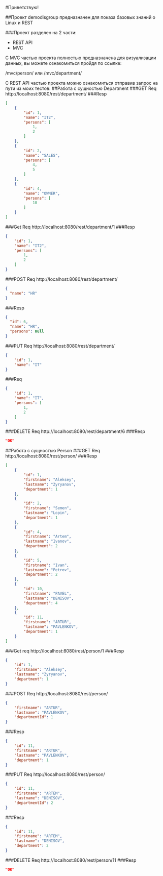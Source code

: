 #Приветствую!

##Проект demodisgroup предназначен для показа базовых знаний о Linux и REST

###Проект разделен на 2 части:
* REST API
* MVC

С MVC частью проекта полностью предназначена для визуализации данных, вы можете ознакомиться пройдя по ссылке: 

/mvc/person/ или /mvc/department/

C REST API частью проекта можно ознакомиться отправив запрос на пути из моих тестов:
##Работа с сущностью Department
###GET Req
http://localhost:8080/rest/department/
###Resp
```json
[
    {
        "id": 1,
        "name": "IT2",
        "persons": [
            1,
            2
        ]
    },
    {
        "id": 2,
        "name": "SALES",
        "persons": [
            4,
            5
        ]
    },
    {
        "id": 4,
        "name": "OWNER",
        "persons": [
            10
        ]
    }
]
```

###Get Req
http://localhost:8080/rest/department/1
###Resp
```json
{
    "id": 1,
    "name": "IT2",
    "persons": [
        1,
        2
    ]
}
```

###POST Req
http://localhost:8080/rest/department/
```json
{
  "name": "HR"
}
```
###Resp
```json
{
  "id": 6,
  "name": "HR",
  "persons": null
}
```

###PUT Req
http://localhost:8080/rest/department/
```json
{
    "id": 1,
    "name": "IT"
}
```

###Req
```json
{
    "id": 1,
    "name": "IT",
    "persons": [
        1,
        2
    ]
}
```

###DELETE Req
http://localhost:8080/rest/department/6
###Resp
```json
"OK"
```
##Работа с сущностью Person
###GET Req
http://localhost:8080/rest/person/
###Resp
```json
[
    {
        "id": 1,
        "firstname": "Aleksey",
        "lastname": "Zyryanov",
        "department": 1
    },
    {
        "id": 2,
        "firstname": "Semen",
        "lastname": "Lopin",
        "department": 1
    },
    {
        "id": 4,
        "firstname": "Artem",
        "lastname": "Ivanov",
        "department": 2
    },
    {
        "id": 5,
        "firstname": "Ivan",
        "lastname": "Petrov",
        "department": 2
    },
    {
        "id": 10,
        "firstname": "PAVEL",
        "lastname": "DENISOV",
        "department": 4
    },
    {
        "id": 11,
        "firstname": "ARTUR",
        "lastname": "PAVLENKOV",
        "department": 1
    }
]
```
###Get req
http://localhost:8080/rest/person/1
###Resp
```json
{
    "id": 1,
    "firstname": "Aleksey",
    "lastname": "Zyryanov",
    "department": 1
}
```

###POST Req
http://localhost:8080/rest/person/
```json
{
    "firstname": "ARTUR",
    "lastname": "PAVLENKOV",
    "departmentId": 1
}
```
###Resp
```json
{
    "id": 11,
    "firstname": "ARTUR",
    "lastname": "PAVLENKOV",
    "department": 1
}
```

###PUT Req
http://localhost:8080/rest/person/
```json
{
    "id": 11,
    "firstname": "ARTEM",
    "lastname": "DENISOV",
    "departmentId": 2
}
```
###Resp
```json
{
    "id": 11,
    "firstname": "ARTEM",
    "lastname": "DENISOV",
    "department": 2
}
```
###DELETE Req
http://localhost:8080/rest/person/11
###Resp
```json
"OK"
```